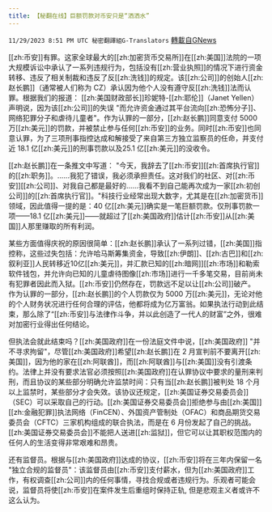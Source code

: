 ```yaml
---
title: 【秘翻在线】巨额罚款对币安只是“洒洒水”
---
```

`11/29/2023 8:51 PM UTC 秘密翻譯組G-Translators` [轉載自GNews](https://gnews.org/articles/2051224)

        

[[zh:币安]]有罪。这家全球最大的[[zh:加密货币交易所]]在[[zh:美国]]法院的一项大规模诉讼中承认了一系列违规行为，包括没有[[zh:营业执照]]的情况下进行资金转移、违反了相关制裁和违反了反[[zh:洗钱]]的规定。该[[zh:公司]]的创始人[[zh:赵长鹏]]（通常被人们称为 CZ）承认因为他个人没有遵守反[[zh:洗钱]]法而认罪。根据我们的报道： [[zh:美国财政部长]]珍妮特\-[[zh:耶伦]]（Janet Yellen）声明说，因为该[[zh:公司]]的失误 "而允许资金通过其平台流向[[zh:恐怖分子]]、网络犯罪分子和虐待儿童者"。作为认罪的一部分，[[zh:赵长鹏]]同意支付 5000 万[[zh:美元]]的罚款，并被禁止参与任何[[zh:币安]]的业务。同时[[zh:币安]]也同意认罪，为了三项刑事指控达成和解接受了来自第三方独立监察员的任命，并支付近 18.1 亿[[zh:美元]]的刑事罚款以及25.1 亿[[zh:美元]]的没收令。

[[zh:赵长鹏]]在一条推文中写道： "今天，我辞去了[[zh:币安]][[zh:首席执行官]]的[[zh:职务]]。......我犯了错误，我必须承担责任。这对我们的社区、对[[zh:币安]][[zh:公司]]、对我自己都是最好的......我看不到自己能再次成为一家[[zh:初创公司]]的[[zh:首席执行官]]。"科技行业经常出现大数字，尤其是在[[zh:加密货币]]领域，因此值得一提的是：40 亿[[zh:美元]]确实是一笔巨额罚款。仅刑事罚款一项——18.1 亿[[zh:美元]]——就超过了[[zh:美国政府]]估计[[zh:币安]]从[[zh:美国]]人那里赚取的所有利润。

某些方面值得庆祝的原因很简单：[[zh:赵长鹏]]承认了一系列过错，[[zh:美国]]指控称，这些过失包括：允许哈马斯筹集资金，导致[[zh:伊朗]]、[[zh:古巴]]和[[zh:叙利亚]]人民转移近10亿[[zh:美元]]，并汇款已知的[[zh:暗网]][[zh:市场]]和勒索软件钱包，并允许向已知的儿童虐待图像[[zh:市场]]进行一千多笔交易，目前尚未有犯罪者因此而入狱。[[zh:币安]]仍然存在，罚款远不足以让[[zh:公司]]破产。 作为认罪的一部分，[[zh:赵长鹏]]的个人罚款仅为 5000 万[[zh:美元]]，无论对他的个人财务状况进行任何合理的评估，他都将成为亿万富翁。如果执法行动到此结束，那么除了“[[zh:币安]]与法律作斗争，并以此创造了一代人的财富”之外，很难对加密行业得出任何结论。

但执法会就此结束吗？[[zh:美国政府]]在一份法庭文件中说，[[zh:美国政府]] "并不寻求拘留"，尽管[[zh:美国政府]]希望[[zh:赵长鹏]]在 2 月宣判前不要离开[[zh:美国]]，因为他的家在[[zh:阿联酋]]，而[[zh:阿联酋]]与[[zh:美国]]没有引渡条约。法律上并没有要求法官必须按照[[zh:美国政府]]在认罪协议中要求的量刑来判刑，而且协议的某些部分明确允许监禁时间：只有当[[zh:赵长鹏]]被判处 18 个月以上监禁时，某些部分才会失效。该协议还规定，[[zh:美国证券交易委员会]]（SEC）可以采取自己的行动。[[zh:美国证券交易委员会]]拒绝参与由[[zh:美国]][[zh:金融犯罪]]执法网络（FinCEN）、外国资产管制处（OFAC）和商品期货交易委员会（CFTC）三家机构组成的联合执法，而是在 6 月份发起了自己的挑战。[[zh:美国证券交易委员会]]不能把人送进[[zh:监狱]]，但它可以让其职权范围内的任何人的生活变得非常艰难和昂贵。

还有监督员。根据与[[zh:美国政府]]达成的协议，[[zh:币安]]将在三年内保留一名 "独立合规的监督员"：该监督员由[[zh:币安]]支付薪水，但为[[zh:美国政府]]工作，有权调查[[zh:公司]]内的任何事情，寻找合规或者违规行为。乐观者可能会说，监督员将使[[zh:币安]]在案件发生后重组时保持正轨, 但是悲观主义者或许不这么认为。
